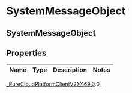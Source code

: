 # SystemMessageObject

## SystemMessageObject

## Properties

|Name | Type | Description | Notes|
|------------ | ------------- | ------------- | -------------|



_PureCloudPlatformClientV2@169.0.0_
